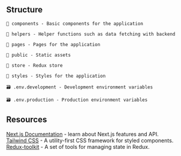 ## Structure

    📂 components - Basic components for the application

    📂 helpers - Helper functions such as data fetching with backend

    📂 pages - Pages for the application

    📂 public - Static assets

    📂 store - Redux store

    📂 styles - Styles for the application

    🗃️ .env.development - Development environment variables

    🗃️ .env.production - Production environment variables

## Resources

[Next.js Documentation](https://nextjs.org/docs) - learn about Next.js features and API.  
[Tailwind CSS](https://tailwindcss.com/) - A utility-first CSS framework for styled components.  
[Redux-toolkit](https://redux-toolkit.js.org/) - A set of tools for managing state in Redux.

